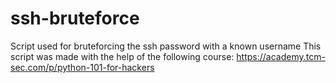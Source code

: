 # ssh-bruteforce
Script used for bruteforcing the ssh password with a known username
This script was made with the help of the following course: https://academy.tcm-sec.com/p/python-101-for-hackers
